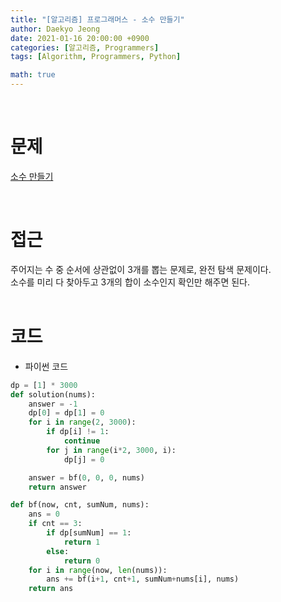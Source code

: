```yaml
---
title: "[알고리즘] 프로그래머스 - 소수 만들기"
author: Daekyo Jeong
date: 2021-01-16 20:00:00 +0900
categories: [알고리즘, Programmers]
tags: [Algorithm, Programmers, Python]

math: true
---
```


<br/>

# **문제**


[소수 만들기](https://programmers.co.kr/learn/courses/30/lessons/12977)

<br/>

# **접근**  

주어지는 수 중 순서에 상관없이 3개를 뽑는 문제로, 완전 탐색 문제이다.  
소수를 미리 다 찾아두고 3개의 합이 소수인지 확인만 해주면 된다.  
<br/>

# **코드**


- 파이썬 코드   

```py
dp = [1] * 3000
def solution(nums):
    answer = -1
    dp[0] = dp[1] = 0
    for i in range(2, 3000):
        if dp[i] != 1:
            continue
        for j in range(i*2, 3000, i):
            dp[j] = 0

    answer = bf(0, 0, 0, nums)
    return answer

def bf(now, cnt, sumNum, nums):
    ans = 0
    if cnt == 3:
        if dp[sumNum] == 1:
            return 1
        else:
            return 0
    for i in range(now, len(nums)):
        ans += bf(i+1, cnt+1, sumNum+nums[i], nums)
    return ans


```


<br/>
